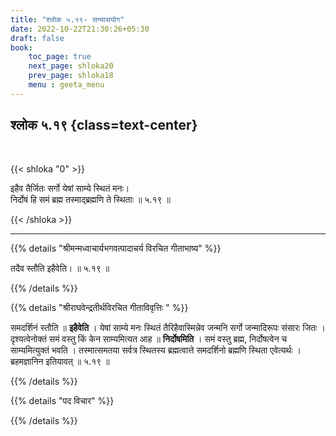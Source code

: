 ```yaml
---
title: "श्लोक ५.१९- सन्यासयोग"
date: 2022-10-22T21:30:26+05:30
draft: false
book:
    toc_page: true
    next_page: shloka20
    prev_page: shloka18
    menu : geeta_menu
---
```




## श्लोक ५.१९ {class=text-center}

<br/>

{{< shloka  "0"  >}}

इहैव तैर्जितः सर्गो येषां साम्ये स्थितं मनः।  
निर्दोषं हि समं ब्रह्म तस्माद्ब्रह्मणि ते स्थिताः ॥ ५.१९ ॥

{{< /shloka >}}

---


{{% details "श्रीमन्मध्वाचार्यभगवत्पादाचर्य विरचित  गीताभाष्य" %}}

तदैव स्तौति इहैवेति। ॥ ५.१९ ॥

{{% /details %}}



{{% details "श्रीराघवेन्द्रतीर्थविरचित गीताविवृत्तिः " %}}

समदर्शिनं स्तौति ॥ **इहैवेति** । येषां साम्ये मनः 
स्थितं तैरिहैवास्मिन्नेव जन्मनि सर्गो जन्मादिरूपः संसारः जितः । 
दृश्यत्वेनोक्तं समं वस्तु किं केन 
साम्यमित्यत आह ॥ **निर्दोषमिति** । समं वस्तु ब्रह्म, 
निर्दोषत्वेन च साम्यमित्युक्तं भवति । तस्मात्समतया सर्वत्र 
स्थितस्य ब्रह्मत्वात्ते समदर्शिनो
ब्रह्मणि स्थिता एवेत्यर्थः । ब्रहमज्ञानिन इतियावत्‌  ॥ ५.१९ ॥

{{% /details %}}



{{% details "पद विचार" %}}


{{% /details %}}
